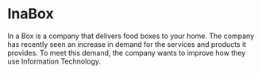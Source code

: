 # InaBox
In a Box is a company that delivers food boxes to your home. The company has recently  seen an increase in demand for the services and products it provides. To meet this  demand, the company wants to improve how they use Information Technology.

